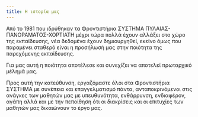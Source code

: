 ```yaml
---
title: Η ιστορία μας
---
```

Από το 1981 που ιδρύθηκαν τα Φροντιστήρια ΣΥΣΤΗΜΑ ΠΥΛΑΙΑΣ-ΠΑΝΟΡΑΜΑΤΟΣ-ΧΟΡΤΙΑΤΗ μέχρι τώρα πολλά έχουν αλλάξει στο χώρο της εκπαίδευσης, νέα δεδομένα έχουν δημιουργηθεί, εκείνο όμως που παραμένει σταθερό είναι η προσήλωσή μας στην ποιότητα της παρεχόμενης εκπαίδευσης.

Για μας αυτή η ποιότητα αποτέλεσε και συνεχίζει να αποτελεί πρωταρχικό μέλημά μας.

Προς αυτή την κατεύθυνση, εργαζόμαστε όλοι στα Φροντιστήρια ΣΥΣΤΗΜΑ με συνέπεια και επαγγελματισμό πάντα, ανταποκρινόμενοι στις ανάγκες
των μαθητών μας με υπευθυνότητα, ενθάρρυνση, ενδιαφέρον, αγάπη αλλά και με την πεποίθηση ότι οι διακρίσεις και οι επιτυχίες των μαθητών μας δικαιώνουν το έργο μας.
